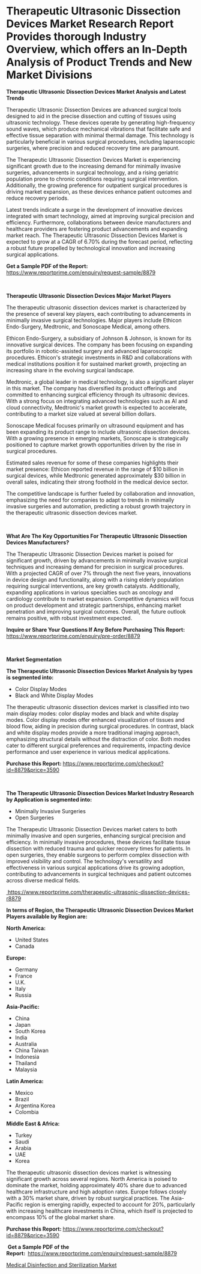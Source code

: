 <p><h1>Therapeutic Ultrasonic Dissection Devices Market Research Report Provides thorough Industry Overview, which offers an In-Depth Analysis of Product Trends and New Market Divisions</h1></p><p><strong>Therapeutic Ultrasonic Dissection Devices Market Analysis and Latest Trends</strong></p>
<p><p>Therapeutic Ultrasonic Dissection Devices are advanced surgical tools designed to aid in the precise dissection and cutting of tissues using ultrasonic technology. These devices operate by generating high-frequency sound waves, which produce mechanical vibrations that facilitate safe and effective tissue separation with minimal thermal damage. This technology is particularly beneficial in various surgical procedures, including laparoscopic surgeries, where precision and reduced recovery time are paramount.</p><p>The Therapeutic Ultrasonic Dissection Devices Market is experiencing significant growth due to the increasing demand for minimally invasive surgeries, advancements in surgical technology, and a rising geriatric population prone to chronic conditions requiring surgical intervention. Additionally, the growing preference for outpatient surgical procedures is driving market expansion, as these devices enhance patient outcomes and reduce recovery periods.</p><p>Latest trends indicate a surge in the development of innovative devices integrated with smart technology, aimed at improving surgical precision and efficiency. Furthermore, collaborations between device manufacturers and healthcare providers are fostering product advancements and expanding market reach. The Therapeutic Ultrasonic Dissection Devices Market is expected to grow at a CAGR of 6.70% during the forecast period, reflecting a robust future propelled by technological innovation and increasing surgical applications.</p></p>
<p><strong>Get a Sample PDF of the Report:&nbsp;</strong> <a href="https://www.reportprime.com/enquiry/request-sample/8879?utm_campaign=1841&utm_medium=2&utm_source=Github&utm_content=ia&utm_term=20032025&utm_id=therapeutic-ultrasonic-dissection-devices">https://www.reportprime.com/enquiry/request-sample/8879</a></p>
<p>&nbsp;</p>
<p><strong>Therapeutic Ultrasonic Dissection Devices Major Market Players</strong></p>
<p><p>The therapeutic ultrasonic dissection devices market is characterized by the presence of several key players, each contributing to advancements in minimally invasive surgical technologies. Major players include Ethicon Endo-Surgery, Medtronic, and Sonoscape Medical, among others.</p><p>Ethicon Endo-Surgery, a subsidiary of Johnson & Johnson, is known for its innovative surgical devices. The company has been focusing on expanding its portfolio in robotic-assisted surgery and advanced laparoscopic procedures. Ethicon's strategic investments in R&D and collaborations with medical institutions position it for sustained market growth, projecting an increasing share in the evolving surgical landscape.</p><p>Medtronic, a global leader in medical technology, is also a significant player in this market. The company has diversified its product offerings and committed to enhancing surgical efficiency through its ultrasonic devices. With a strong focus on integrating advanced technologies such as AI and cloud connectivity, Medtronic's market growth is expected to accelerate, contributing to a market size valued at several billion dollars.</p><p>Sonoscape Medical focuses primarily on ultrasound equipment and has been expanding its product range to include ultrasonic dissection devices. With a growing presence in emerging markets, Sonoscape is strategically positioned to capture market growth opportunities driven by the rise in surgical procedures.</p><p>Estimated sales revenue for some of these companies highlights their market presence: Ethicon reported revenue in the range of $10 billion in surgical devices, while Medtronic generated approximately $30 billion in overall sales, indicating their strong foothold in the medical device sector.</p><p>The competitive landscape is further fueled by collaboration and innovation, emphasizing the need for companies to adapt to trends in minimally invasive surgeries and automation, predicting a robust growth trajectory in the therapeutic ultrasonic dissection devices market.</p></p>
<p>&nbsp;</p>
<p><strong>What Are The Key Opportunities For Therapeutic Ultrasonic Dissection Devices Manufacturers?</strong></p>
<p><p>The Therapeutic Ultrasonic Dissection Devices market is poised for significant growth, driven by advancements in minimally invasive surgical techniques and increasing demand for precision in surgical procedures. With a projected CAGR of over 7% through the next five years, innovations in device design and functionality, along with a rising elderly population requiring surgical interventions, are key growth catalysts. Additionally, expanding applications in various specialties such as oncology and cardiology contribute to market expansion. Competitive dynamics will focus on product development and strategic partnerships, enhancing market penetration and improving surgical outcomes. Overall, the future outlook remains positive, with robust investment expected.</p></p>
<p><strong>Inquire or Share Your Questions If Any Before Purchasing This Report:</strong> <a href="https://www.reportprime.com/enquiry/pre-order/8879?utm_campaign=1841&utm_medium=2&utm_source=Github&utm_content=ia&utm_term=20032025&utm_id=therapeutic-ultrasonic-dissection-devices">https://www.reportprime.com/enquiry/pre-order/8879</a></p>
<p>&nbsp;</p>
<p><strong>Market Segmentation</strong></p>
<p><strong>The Therapeutic Ultrasonic Dissection Devices Market Analysis by types is segmented into:</strong></p>
<p><ul><li>Color Display Modes</li><li>Black and White Display Modes</li></ul></p>
<p><p>The therapeutic ultrasonic dissection devices market is classified into two main display modes: color display modes and black and white display modes. Color display modes offer enhanced visualization of tissues and blood flow, aiding in precision during surgical procedures. In contrast, black and white display modes provide a more traditional imaging approach, emphasizing structural details without the distraction of color. Both modes cater to different surgical preferences and requirements, impacting device performance and user experience in various medical applications.</p></p>
<p><strong>Purchase this Report:&nbsp;</strong><a href="https://www.reportprime.com/checkout?id=8879&price=3590&utm_campaign=1841&utm_medium=2&utm_source=Github&utm_content=ia&utm_term=20032025&utm_id=therapeutic-ultrasonic-dissection-devices">https://www.reportprime.com/checkout?id=8879&price=3590</a></p>
<p>&nbsp;</p>
<p><strong>The Therapeutic Ultrasonic Dissection Devices Market Industry Research by Application is segmented into:</strong></p>
<p><ul><li>Minimally Invasive Surgeries</li><li>Open Surgeries</li></ul></p>
<p><p>The Therapeutic Ultrasonic Dissection Devices market caters to both minimally invasive and open surgeries, enhancing surgical precision and efficiency. In minimally invasive procedures, these devices facilitate tissue dissection with reduced trauma and quicker recovery times for patients. In open surgeries, they enable surgeons to perform complex dissection with improved visibility and control. The technology's versatility and effectiveness in various surgical applications drive its growing adoption, contributing to advancements in surgical techniques and patient outcomes across diverse medical fields.</p></p>
<p><a href="https://www.reportprime.com/therapeutic-ultrasonic-dissection-devices-r8879?utm_campaign=1841&utm_medium=2&utm_source=Github&utm_content=ia&utm_term=20032025&utm_id=therapeutic-ultrasonic-dissection-devices">&nbsp;https://www.reportprime.com/therapeutic-ultrasonic-dissection-devices-r8879</a></p>
<p><strong>In terms of Region, the Therapeutic Ultrasonic Dissection Devices Market Players available by Region are:</strong></p>
<p>
    <p> <strong> North America: </strong>
        <ul>
            <li>United States</li>
            <li>Canada</li>
        </ul>
        </p> 
    <p> <strong> Europe: </strong>
        <ul>
            <li>Germany</li>
            <li>France</li>
            <li>U.K.</li>
            <li>Italy</li>
            <li>Russia</li>
        </ul>
        </p> 
    <p> <strong> Asia-Pacific: </strong>
        <ul>
            <li>China</li>
            <li>Japan</li>
            <li>South Korea</li>
            <li>India</li>
            <li>Australia</li>
            <li>China Taiwan</li>
            <li>Indonesia</li>
            <li>Thailand</li>
            <li>Malaysia</li>
        </ul>
        </p> 
    <p> <strong> Latin America: </strong>
        <ul>
            <li>Mexico</li>
            <li>Brazil</li>
            <li>Argentina Korea</li>
            <li>Colombia</li>
        </ul>
        </p> 
    <p> <strong> Middle East & Africa: </strong>
        <ul>
            <li>Turkey</li>
            <li>Saudi</li>
            <li>Arabia</li>
            <li>UAE</li>
            <li>Korea</li>
        </ul>
    </p>
    </p>
<p><p>The therapeutic ultrasonic dissection devices market is witnessing significant growth across several regions. North America is poised to dominate the market, holding approximately 40% share due to advanced healthcare infrastructure and high adoption rates. Europe follows closely with a 30% market share, driven by robust surgical practices. The Asia-Pacific region is emerging rapidly, expected to account for 20%, particularly with increasing healthcare investments in China, which itself is projected to encompass 10% of the global market share.</p></p>
<p><strong>Purchase this Report: </strong><a href="https://www.reportprime.com/checkout?id=8879&price=3590&utm_campaign=1841&utm_medium=2&utm_source=Github&utm_content=ia&utm_term=20032025&utm_id=therapeutic-ultrasonic-dissection-devices">https://www.reportprime.com/checkout?id=8879&price=3590</a></p>
<p>&nbsp;<strong>Get a Sample PDF of the Report:&nbsp;&nbsp;</strong><a href="https://www.reportprime.com/enquiry/request-sample/8879?utm_campaign=1841&utm_medium=2&utm_source=Github&utm_content=ia&utm_term=20032025&utm_id=therapeutic-ultrasonic-dissection-devices">https://www.reportprime.com/enquiry/request-sample/8879</a></p>
<p><strong></strong></p>
<p><p><a href="https://github.com/julyju69/Market-Research-Report-List-6/blob/main/medical-disinfection-and-sterilization-market.md?utm_campaign=1841&utm_medium=2&utm_source=Github&utm_content=ia&utm_term=20032025&utm_id=therapeutic-ultrasonic-dissection-devices">Medical Disinfection and Sterilization Market</a></p></p>